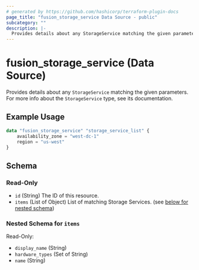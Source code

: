 ```yaml
---
# generated by https://github.com/hashicorp/terraform-plugin-docs
page_title: "fusion_storage_service Data Source - public"
subcategory: ""
description: |-
  Provides details about any StorageService matching the given parameters. For more info about the StorageService type, see its documentation.
---
```


# fusion_storage_service (Data Source)

Provides details about any `StorageService` matching the given parameters. For more info about the `StorageService` type, see its documentation.

## Example Usage

```terraform
data "fusion_storage_service" "storage_service_list" {
    availability_zone = "west-dc-1"
    region = "us-west"
}
```

<!-- schema generated by tfplugindocs -->
## Schema

### Read-Only

- `id` (String) The ID of this resource.
- `items` (List of Object) List of matching Storage Services. (see [below for nested schema](#nestedatt--items))

<a id="nestedatt--items"></a>
### Nested Schema for `items`

Read-Only:

- `display_name` (String)
- `hardware_types` (Set of String)
- `name` (String)


